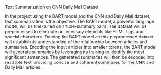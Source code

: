 Text Summarization on CNN Daily Mail Dataset

In the project using the BART model and the CNN and Daily Mail dataset, text summarization is the objective. The BART model, a powerful language model, will be fine-tuned on article-summary pairs. The dataset will be preprocessed to eliminate unnecessary elements like HTML tags and special characters. Training the BART model on this preprocessed dataset will establish its understanding of the relationship between articles and summaries. Encoding the input articles into smaller tokens, the BART model will generate summaries by leveraging its training to identify the most significant sentences. The generated summaries will then be decoded into readable text, providing concise and coherent summaries for the CNN and Daily Mail articles.
